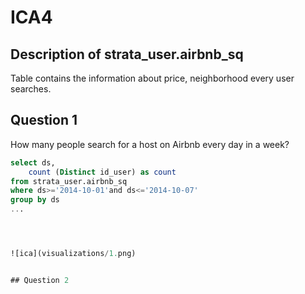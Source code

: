 # ICA4

## Description of strata_user.airbnb_sq
Table contains the information about price, neighborhood every user searches.


## Question 1
How many people search for a host on Airbnb every day in a week? 

```sql
select ds,
    count (Distinct id_user) as count
from strata_user.airbnb_sq
where ds>='2014-10-01'and ds<='2014-10-07'
group by ds
...




![ica](visualizations/1.png) 


## Question 2

